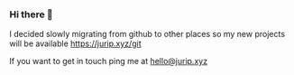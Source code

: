 ### Hi there 👋

I decided slowly migrating from github to other places so my new projects will be available https://jurip.xyz/git

If you want to get in touch ping me at [hello@jurip.xyz](mailto:hello@jurip.xyz)
